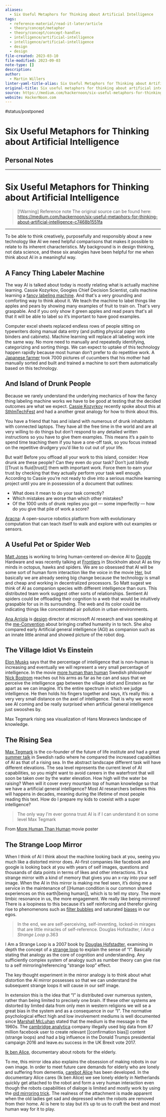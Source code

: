 ```yaml
---
aliases:
  - Six Useful Metaphors for Thinking about Artificial Intelligence
tags:
  - reference-material/read-it-later/article
  - theory/concept/metaphor
  - theory/concept/concept-handles
  - intelligence/artificial-intelligence
  - intelligence/artificial-intelligence
  - design
  - design
file-created: 2023-03-10
file-modified: 2023-09-03
note-type: []
description: 
author:
  - Martin Willers
linter-yaml-title-alias: Six Useful Metaphors for Thinking about Artificial Intelligence
original-title: Six useful metaphors for thinking about artificial intelligence
source: https://medium.com/hackernoon/six-useful-metaphors-for-thinking-about-artificial-intelligence-c7468b1551fa
website: HackerNoon.com
---
```


 #status/postponed

# Six Useful Metaphors for Thinking about Artificial Intelligence

## Personal Notes

---

# Six Useful Metaphors for Thinking about Artificial Intelligence

> [!Warning] Reference note
> The original source can be found here: https://medium.com/hackernoon/six-useful-metaphors-for-thinking-about-artificial-intelligence-c7468b1551fa

---

To be able to think creatively, purposefully and responsibly about a new technology like AI we need helpful comparisons that makes it possible to relate to its inherent characteristics. My background is in design thinking, not data science, and these six analogies have been helpful for me when think about AI in a meaningful way.

## A Fancy Thing Labeler Machine

The way AI is talked about today is mostly relating what is actually machine learning. Cassie Kozyrkov, Googles Chief Decision Scientist, calls machine learning a [fancy labeling machine](https://www.youtube.com/watch?v=iLu9XyZ55oI). And that's a very grounding and comforting way to think about it. We teach the machine to label things like apples and pears by showing many examples of fruit to train on. That's very graspable. And if you only show it green apples and read pears that's all that it will be able to label so it’s important to have good examples.

Computer excel sheets replaced endless rows of people sitting on typewriters doing manual data entry (and putting physical paper into binders and cabinets). Machine learning will replace all labeling work inte the same way. No more need to manually and repeatedly identifying, categorizing and sorting things. We can expect to uptake of this technology happen rapidly because most human don’t prefer to do repetitive work. A [Japanese farmer](http://7%2C000%20pictures%20of%20cucumbers%20sorted%20by%20his%20mother/) took 7000 pictures of cucumbers that his mother had manually sorted and built and trained a machine to sort them automatically based on this technology.

## And Island of Drunk People

Because we rarely understand the underlying mechanics of how the fancy thing labeling machine works we have to be good at testing that the decided outcomes are what we expect. [Cassie Kozyrkov](https://hackernoon.com/imagine-a-drunk-island-advice-for-finding-ai-use-cases-8d47495d4c3f) recently spoke about this at [SthlmTechFest](http://www.sthlmtechfest.com/) and had a another great analogy for how to think about this.

You have a friend that has and island with numerous of drunk inhabitants with connected laptops. They have all the free time in the world and are all very willing to do things but don’t respond to any detailed written instructions so you have to give them examples. This means it’s a pain to spend time teaching them if you have a one-off task, so you focus instead on the repetitive drudgery you’d like to cut out of your life.

But wait! Before you offload all your work to this island, consider: How drunk are these people? Can they even do your task? Don’t just blindly [[Trust is fluid|trust]] them with important work. Force them to earn your trust by checking that they actually perform your task well enough. According to Cassie you’re not ready to dive into a serious machine learning project until you are in possession of a document that outlines:

-   What does it mean to do your task correctly?
-   Which mistakes are worse than which other mistakes?
-   Of the 1000 units of drunk replies you got — some imperfectly — how do you give that pile of work a score?

[Aracna](http://www.creativemachineslab.com/aracna-robot.html): A open-source robotics platform from with evolutionary computation that can teach itself to walk and explore with out examples or sensors.

## A Useful Pet or Spider Web

[Matt Jones](https://www.youtube.com/watch?v=gMPbEvtRaEw) is working to bring human-centered on-device AI to [Google](https://hackernoon.com/tagged/google) Hardware and was recently talking at [Frontiers](https://frontiers.design/) in Stockholm about AI as tiny minds in octopus, hawks and spiders. We are so obsessed that AI will be some sort of human form interaction like the voice in the movie [Her](https://www.imdb.com/title/tt1798709/?ref_=nv_sr_1), but basically we are already seeing big change because the technology is small and cheap and working in decentralized processors. So Matt sugest we think of AI as companion species with different intelligence than ours. This distributed team work suggest other sorts of relationships. Sentient AI spiders could be offloading their cognition to a web that would be intuitively graspable for us in its surrounding. The web and its color could be indicating things like concentrated air pollution in urban environments.

[Ana Arriola](https://twitter.com/arriola) is [design](https://hackernoon.com/tagged/design) director at microsoft AI research and was speaking at the [me-Convention](https://www.me-convention.com/en/mercedes-benz/events/me-convention/events/speakers/?eventId=meconvention2018_en) about bringing crafted humanity in to tech. She also compared early Artificial general intelligence (AGI) as companion such as an innate little animal and showed picture of the robot dog.

## The Village Idiot Vs Einstein

[Elon Musks](https://vimeo.com/288699434) says that the percentage of intelligence that is non-human is increasing and eventually we will represent a very small percentage of intelligence. In the movie [more human than human](https://morehumanthanhuman.ai/) Swedish philosopher [Nick Bostrom](https://en.wikipedia.org/wiki/Superintelligence:_Paths,_Dangers,_Strategies) reaches out his arms as far as he can and says that we perceive the intelligence gap between the village idiot and Einstein as far apart as we can imagine. It’s the entire spectrum in which we judge intelligence. He then holds his fingers together and says, it’s really this: a very very small distance on the axel of intelligence. That is why we wont see AI coming and be really surprised when artificial general intelligence just swooshes by.

Max Tegmark rising sea visualization of Hans Moravecs landscape of knowledge.

## The Rising Sea

[Max Tegmark](https://www.youtube.com/watch?v=tAdvbaQQDA4) is the co-founder of the future of life institute and had a great [summer talk](https://sverigesradio.se/sida/avsnitt/1077305?programid=2071) in Swedish radio where he compared the increased capabilities of AI as that of a rising sea. In the abstract landscape different task will have different elevations. The sea level represents the current level of AI capabilities, so you might want to avoid careers in the waterfront that will soon be taken over by the water elevation. How high will the water be raising? When will it cover every mountain top of human knowledge so that we have a artificial general intelligence? Most AI researchers believes this will happens in decades, meaning during the lifetime of most people reading this text. How do I prepare my kids to coexist with a super intelligence?

> The only way I’m ever gonna trust AI is if I can understand it on some level
> Max Tegmark

From [More Human Than Human](https://www.imdb.com/title/tt7977162/) movie poster

## The Strange Loop Mirror

When I think of AI I think about the machine looking back at you, seeing you much like a distorted mirror does. AI-first companies like facebook and google is looking back at you with years of self images, questions and thousands of data points in terms of likes and other interactions. It’s a strange mirror with a kind of memory that gives you an x-ray into your self image. When the AI in this mirror is making me feel seen, it’s doing me a service in the maintenance of [[Human condition is our common shared experiences on this earth|being human]], which is to tell my story. The more limbic resonance in us, the more engagement. We really like being mirrored! There is a loopiness to this because it’s self reinforcing and therefor giving rise to phenomenons such as [filter bubbles](https://en.wikipedia.org/wiki/Filter_bubble) and saturated [biases](https://en.wikipedia.org/wiki/Confirmation_bias) in our egos.

> In the end, we are self-perceiving, self-inventing, locked-in mirages that are little miracles of self-reference.
> Douglas Hofstadter, *I Am a Strange Loop* p.363

I Am a Strange Loop is a 2007 book by [Douglas Hofstadter](https://en.wikipedia.org/wiki/Douglas_Hofstadter), examining in depth the concept of a [strange loop](https://en.wikipedia.org/wiki/Strange_loop) to explain the sense of “I”. Basically stating that analogy as the core of cognition and understanding. Any sufficiently complex system of analogy such as number theory can give rise to a self mirroring/referencing “strange loop” effect.

The key thought experiment in the mirror analogy is to think about what distortion the AI mirror possesses so that we can understand the subsequent strange loops it will cause in our self image.

In extension this is the idea that “I” is distributed over numerous system, rather than being limited to precisely one brain. If these other systems are distorted by limited data from only men in western religions we will se a great bias in the system and as a consequence in our “I”. The normative psychological effect high and low involvement mediums is well documented since [Marshall McLuhan](https://en.wikipedia.org/wiki/Marshall_McLuhan) stated that the medium is the message in the 1960s. The [cambridge analytica](https://en.wikipedia.org/wiki/Cambridge_Analytica) company illegally used big data from 87 million facebook user to create relevant [[confirmation bias]] content (strange loops) and had a big influence in the Donald Trumps presidential campaign 2016 and leave.eu success in the UK Brexit vote 2017.

[Ik ben Alice](https://www.imdb.com/title/tt4619556/?ref_=fn_al_tt_1), documentary about robots for the elderly.

To me, this mirror idea also explains the obsession of making robots in our own image. In order to meet future care demands for elderly who are lonely and suffering from dementia, [carebot Alice](https://www.youtube.com/watch?v=vXqxKtNpUdg) has been developed. In the documentary Alice cares (Ik ben Alice) we see lonely elderly in Netherlands quickly get attached to the robot and form a very human interaction even though the robots capabilities of dialoge is limited and mostly work by using the [old mirroring trick](https://en.wikipedia.org/wiki/ELIZA). The realness of the attachment is made apparent when the old ladies get sad and depressed when the robots are removed from their home. AI is here to stay but it’s up to us to craft the best and most human way for it to play.
